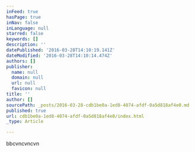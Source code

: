 ```yaml
---
inFeed: true
hasPage: true
inNav: false
inLanguage: null
starred: false
keywords: []
description: ''
datePublished: '2016-03-28T14:10:19.141Z'
dateModified: '2016-03-28T14:10:14.474Z'
authors: []
publisher:
  name: null
  domain: null
  url: null
  favicon: null
title: ''
author: []
sourcePath: _posts/2016-03-28-cdb1be0a-1ed8-4074-afdf-0a5d818af4e0.md
published: true
url: cdb1be0a-1ed8-4074-afdf-0a5d818af4e0/index.html
_type: Article

---
```

bbcvncvncvn